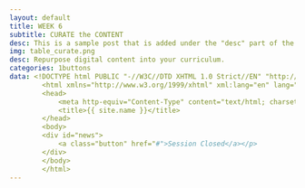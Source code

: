 ```yaml
---
layout: default
title: WEEK 6
subtitle: CURATE the CONTENT
desc: This is a sample post that is added under the "desc" part of the YAML.
img: table_curate.png
desc: Repurpose digital content into your curriculum.
categories: 1buttons
data: <!DOCTYPE html PUBLIC "-//W3C//DTD XHTML 1.0 Strict//EN" "http://www.w3.org/TR/xhtml1/DTD/xhtml1-strict.dtd">
        <html xmlns="http://www.w3.org/1999/xhtml" xml:lang="en" lang="en">
        <head>
        	<meta http-equiv="Content-Type" content="text/html; charset=utf-8" />
        	<title>{{ site.name }}</title>
        </head>
        <body>
        <div id="news">
        	<a class="button" href="#">Session Closed</a></p>
        </div>
        </body>
        </html>
---
```


